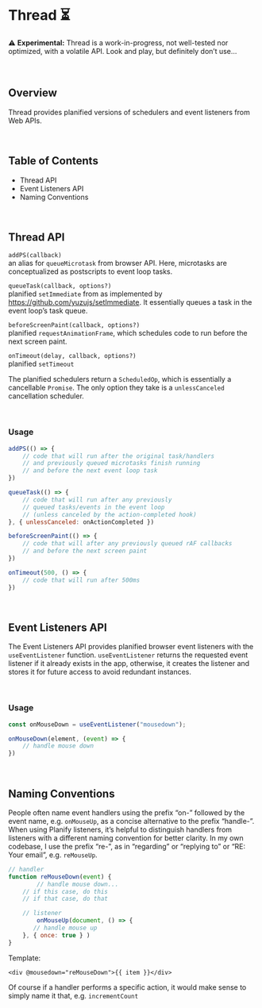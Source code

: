 # Thread ⏳

<aside>
⚠️ <b>Experimental:</b> Thread is a work-in-progress, not well-tested nor optimized, with a volatile API. Look and play, but definitely don’t use…
</aside>
<br/>
<br/>

## Overview

Thread provides planified versions of schedulers and event listeners from Web APIs.

<br/>

## Table of Contents

- Thread API
- Event Listeners API
- Naming Conventions
<br/>

## Thread API

`addPS(callback)` 
<br/>
an alias for `queueMicrotask` from browser API. Here, microtasks are conceptualized as postscripts to event loop tasks.

`queueTask(callback, options?)`
<br/>
planified `setImmediate` from as implemented by https://github.com/yuzujs/setImmediate. It essentially queues a task in the event loop’s task queue.

`beforeScreenPaint(callback, options?)`
<br/>
planified `requestAnimationFrame`, which schedules code to run before the next screen paint.

`onTimeout(delay, callback, options?)`
<br/>
planified `setTimeout`

The planified schedulers return a `ScheduledOp`, which is essentially a cancellable `Promise`. The only option they take is a `unlessCanceled` cancellation scheduler.

<br/>

### Usage

```jsx
addPS(() => {
    // code that will run after the original task/handlers 
    // and previously queued microtasks finish running
    // and before the next event loop task
})

queueTask(() => {
    // code that will run after any previously 
    // queued tasks/events in the event loop
    // (unless canceled by the action-completed hook)
}, { unlessCanceled: onActionCompleted })

beforeScreenPaint(() => {
    // code that will after any previously queued rAF callbacks
    // and before the next screen paint
})

onTimeout(500, () => {
    // code that will run after 500ms
})
```
<br/>

## Event Listeners API

The Event Listeners API provides planified browser event listeners with the `useEventListener` function. `useEventListener` returns the requested event listener if it already exists in the app, otherwise, it creates the listener and stores it for future access to avoid redundant instances.

<br/>

### Usage

```jsx
const onMouseDown = useEventListener("mousedown");

onMouseDown(element, (event) => {
    // handle mouse down
})
```
<br/>

## Naming Conventions

People often name event handlers using the prefix “on-” followed by the event name, e.g. `onMouseUp`, as a concise alternative to the prefix “handle-”. When using Planify listeners, it’s helpful to distinguish handlers from listeners with a different naming convention for better clarity. In my own codebase, I use the prefix “re-”, as in “regarding” or “replying to” or “RE: Your email”, e.g. `reMouseUp`. 

```jsx
// handler
function reMouseDown(event) {
		// handle mouse down...
    // if this case, do this
    // if that case, do that

    // listener
		onMouseUp(document, () => {
       // handle mouse up
    }, { once: true } )
}
```

Template:

```tsx
<div @mousedown="reMouseDown">{{ item }}</div>
```

Of course if a handler performs a specific action, it would make sense to simply name it that, e.g. `incrementCount`